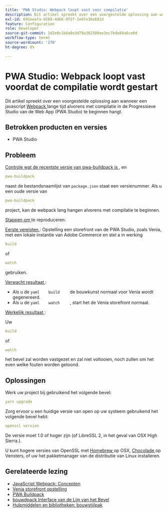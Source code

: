 ```yaml
---
title: 'PWA Studio: Webpack loopt vast voor compilatie'
description: Dit artikel spreekt over een voorgestelde oplossing aan wanneer een javascript [Webpack] (https://magento.github.io/pwa-studio/technologies/tools-libraries/#webpack) lang alvorens met compilatie in de Progressieve Studio van de Web App (PWA Studio) te beginnen hangt.
exl-id: 692eeafa-9289-4d66-9f2f-1e0fe36e681d
feature: Configuration
role: Developer
source-git-commit: 1d2e0c1b4a8e3d79a362500ee3ec7bde84a6ce0d
workflow-type: tm+mt
source-wordcount: '270'
ht-degree: 0%

---
```


# PWA Studio: Webpack loopt vast voordat de compilatie wordt gestart

Dit artikel spreekt over een voorgestelde oplossing aan wanneer een javascript [ Webpack ](https://magento.github.io/pwa-studio/technologies/tools-libraries/#webpack) lange tijd alvorens met compilatie in de Progressieve Studio van de Web App (PWA Studio) te beginnen hangt.

## Betrokken producten en versies

* PWA Studio

## Probleem

[ Controle wat de recentste versie van pwa-buildpack is ](https://github.com/magento/pwa-studio/tree/master/packages/pwa-buildpack), en

```yaml
pwa-buildpack
```

naast de bestandsnaamlijst van `package.json` staat een versienummer. Als u een oude versie van

```yaml
pwa-buildpack
```

project, kan de webpack lang hangen alvorens met compilatie te beginnen.

<u> Stappen om </u> te reproduceren:

<u> Eerste vereisten </u>: Opstelling een storefront van de PWA Studio, zoals Venia, met een lokale instantie van Adobe Commerce en stel a in werking

```yaml
build
```

of

```yaml
watch
```

gebruiken.

<u> Verwacht resultaat </u>:

* Als u de    ```yaml    build    ```    de bouwkunst normaal voor Venia wordt gegenereerd.
* Als u de    ```yaml    watch    ```    , start het de Venia storefront normaal.

<u> Werkelijk resultaat </u>:

Uw

```yaml
build
```

of

```yaml
watch
```

het bevel zal worden vastgezet en zal niet voltooien, noch zullen om het even welke fouten worden getoond.

## Oplossingen

Werk uw project bij gebruikend het volgende bevel:

```yaml
yarn upgrade
```

Zorg ervoor u een huidige versie van open op uw systeem gebruikend het volgende bevel hebt:

```yaml
openssl version
```

De versie moet 1.0 of hoger zijn (of LibreSSL 2, in het geval van OSX High Sierra.).

U kunt hogere versies van OpenSSL met [ Homebrew ](https://brew.sh/) op OSX, [ Chocolade ](https://chocolatey.org/) op Vensters, of uw het pakketmanager van de distributie van Linux installeren.

## Gerelateerde lezing

* [ JavaScript Webpack: Concepten ](https://webpack.js.org/concepts/)
* [ Venia storefront opstelling ](https://magento.github.io/pwa-studio/venia-pwa-concept/setup/)
* [ PWA Buildpack ](https://magento.github.io/pwa-studio/pwa-buildpack/)
* [ bouwdpack Interface van de Lijn van het Bevel ](https://magento.github.io/pwa-studio/pwa-buildpack/reference/buildpack-cli/)
* [ Hulpmiddelen en bibliotheken: bouwstijlpak ](https://magento.github.io/pwa-studio/technologies/tools-libraries/#webpack)
